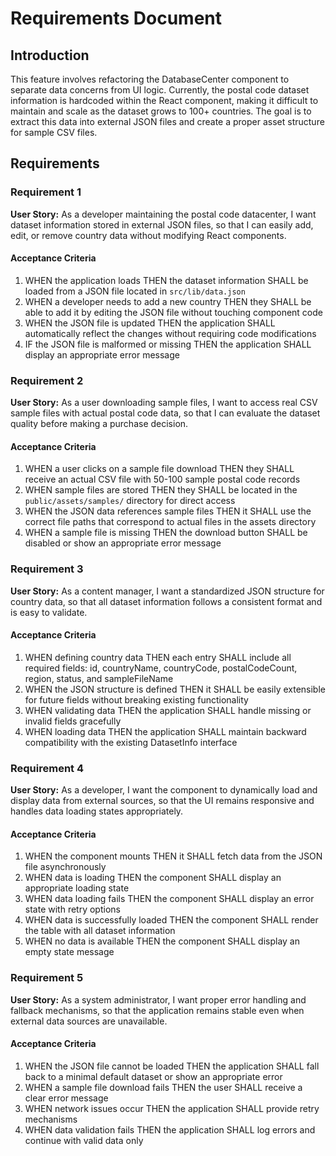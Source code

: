 # Requirements Document

## Introduction

This feature involves refactoring the DatabaseCenter component to separate data concerns from UI logic. Currently, the postal code dataset information is hardcoded within the React component, making it difficult to maintain and scale as the dataset grows to 100+ countries. The goal is to extract this data into external JSON files and create a proper asset structure for sample CSV files.

## Requirements

### Requirement 1

**User Story:** As a developer maintaining the postal code datacenter, I want dataset information stored in external JSON files, so that I can easily add, edit, or remove country data without modifying React components.

#### Acceptance Criteria

1. WHEN the application loads THEN the dataset information SHALL be loaded from a JSON file located in `src/lib/data.json`
2. WHEN a developer needs to add a new country THEN they SHALL be able to add it by editing the JSON file without touching component code
3. WHEN the JSON file is updated THEN the application SHALL automatically reflect the changes without requiring code modifications
4. IF the JSON file is malformed or missing THEN the application SHALL display an appropriate error message

### Requirement 2

**User Story:** As a user downloading sample files, I want to access real CSV sample files with actual postal code data, so that I can evaluate the dataset quality before making a purchase decision.

#### Acceptance Criteria

1. WHEN a user clicks on a sample file download THEN they SHALL receive an actual CSV file with 50-100 sample postal code records
2. WHEN sample files are stored THEN they SHALL be located in the `public/assets/samples/` directory for direct access
3. WHEN the JSON data references sample files THEN it SHALL use the correct file paths that correspond to actual files in the assets directory
4. WHEN a sample file is missing THEN the download button SHALL be disabled or show an appropriate error message

### Requirement 3

**User Story:** As a content manager, I want a standardized JSON structure for country data, so that all dataset information follows a consistent format and is easy to validate.

#### Acceptance Criteria

1. WHEN defining country data THEN each entry SHALL include all required fields: id, countryName, countryCode, postalCodeCount, region, status, and sampleFileName
2. WHEN the JSON structure is defined THEN it SHALL be easily extensible for future fields without breaking existing functionality
3. WHEN validating data THEN the application SHALL handle missing or invalid fields gracefully
4. WHEN loading data THEN the application SHALL maintain backward compatibility with the existing DatasetInfo interface

### Requirement 4

**User Story:** As a developer, I want the component to dynamically load and display data from external sources, so that the UI remains responsive and handles data loading states appropriately.

#### Acceptance Criteria

1. WHEN the component mounts THEN it SHALL fetch data from the JSON file asynchronously
2. WHEN data is loading THEN the component SHALL display an appropriate loading state
3. WHEN data loading fails THEN the component SHALL display an error state with retry options
4. WHEN data is successfully loaded THEN the component SHALL render the table with all dataset information
5. WHEN no data is available THEN the component SHALL display an empty state message

### Requirement 5

**User Story:** As a system administrator, I want proper error handling and fallback mechanisms, so that the application remains stable even when external data sources are unavailable.

#### Acceptance Criteria

1. WHEN the JSON file cannot be loaded THEN the application SHALL fall back to a minimal default dataset or show an appropriate error
2. WHEN a sample file download fails THEN the user SHALL receive a clear error message
3. WHEN network issues occur THEN the application SHALL provide retry mechanisms
4. WHEN data validation fails THEN the application SHALL log errors and continue with valid data only